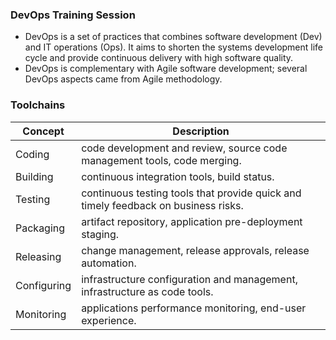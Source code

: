 ### DevOps Training Session

- DevOps is a set of practices that combines software development (Dev) and IT operations (Ops). It aims to shorten the systems development life cycle and provide continuous delivery with high software quality.
- DevOps is complementary with Agile software development; several DevOps aspects came from Agile methodology.

### Toolchains 
|Concept   | Description  |
| ------------ | ------------ |
| Coding   |code development and review, source code management tools, code merging.   |
| Building   | continuous integration tools, build status.  |
| Testing   | continuous testing tools that provide quick and timely feedback on business risks.  |
| Packaging   | artifact repository, application pre-deployment staging.  |
|  Releasing  | change management, release approvals, release automation.  |
| Configuring   | infrastructure configuration and management, infrastructure as code tools.   |
|  Monitoring  | applications performance monitoring, end-user experience.  |


